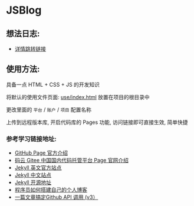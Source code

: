 # JSBlog

## 想法日志:

* [详情跳转链接](./IdeaLog.md)

## 使用方法:

具备一点 HTML + CSS + JS 的开发知识

将默认的使用文件页面: [use/index.html](./use/index.html) 放置在项目的根目录中

更改里面的 `平台` / `账户` / `项目` 配置名称

上传到远程版本库, 开启代码库的 Pages 功能, 访问链接即可直接生效, 简单快捷

### 参考学习链接地址:
* [GitHub Page 官方介绍](https://pages.github.com/)
* [码云 Gitee 中国国内代码托管平台 Page 官网介绍](https://gitee.com/help/articles/4136)
* [Jekyll 英文官方站点](https://jekyllrb.com/)
* [Jekyll 中文站点](http://jekyllcn.com/)
* [Jekyll 开源地址](https://github.com/jekyll/jekyll)
* [程序员如何搭建自己的个人博客](https://www.cnblogs.com/forezp/p/9852069.html)
* [一篇文章搞定Github API 调用 (v3）](https://segmentfault.com/a/1190000015144126)
